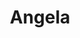 ---
title: Angela
issue: 1A
issue_nr: 1
full_title: ""
subtitle: ""
story_arc: ""
crossover: ""
variant: ""
publisher: Image Comics
creators: 
  - Neil Gaiman
  - Greg Capullo
release_date: Dec 1994
release_year: 1994
genre:
  - Adventure
  - Super-Heroes
format: Comic
pages: 32
signed_by: Greg Capullo
price: 2.25
---